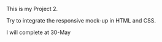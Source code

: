 This is my Project 2.

Try to integrate the responsive mock-up in HTML and CSS.

I will complete at 30-May